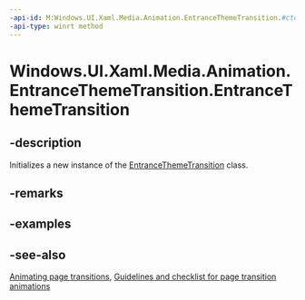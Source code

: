 ```yaml
---
-api-id: M:Windows.UI.Xaml.Media.Animation.EntranceThemeTransition.#ctor
-api-type: winrt method
---
```


<!-- Method syntax
public EntranceThemeTransition()
-->

# Windows.UI.Xaml.Media.Animation.EntranceThemeTransition.EntranceThemeTransition

## -description
Initializes a new instance of the [EntranceThemeTransition](entrancethemetransition.md) class.


## -remarks

## -examples

## -see-also
[Animating page transitions](/previous-versions/windows/apps/jj649426(v=win.10)), [Guidelines and checklist for page transition animations](/windows/apps/design/motion/content-transition-animations)
